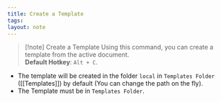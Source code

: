 ```yaml
---
title: Create a Template
tags: 
layout: note 
---
```


> [!note] Create a Template
> Using this command, you can create a template from the active document.  
> **Default Hotkey**:  `Alt + C`.
> 

*  The template will be created in the folder `local` in `Templates Folder` ([[Templates]]) by default (You can change the path on the fly). 
*  The Template must be in  `Templates Folder`. 